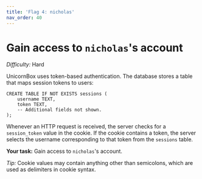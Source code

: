 ```yaml
---
title: 'Flag 4: nicholas'
nav_order: 40
---
```


# Gain access to `nicholas`'s account

_Difficulty:_ Hard

UnicornBox uses token-based authentication. The database stores a table that
maps session tokens to users:

```
CREATE TABLE IF NOT EXISTS sessions (
    username TEXT,
    token TEXT,
    -- Additional fields not shown.
);
```

Whenever an HTTP request is received, the server checks for a `session_token`
value in the cookie. If the cookie contains a token, the server selects the
username corresponding to that token from the `sessions` table.

**Your task:** Gain access to `nicholas`'s account.

_Tip:_ Cookie values may contain anything other than semicolons, which are used
as delimiters in cookie syntax.
